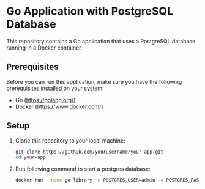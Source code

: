 # Go Application with PostgreSQL Database

This repository contains a Go application that uses a PostgreSQL database running in a Docker container.

## Prerequisites

Before you can run this application, make sure you have the following prerequisites installed on your system:

- Go (https://golang.org/)
- Docker (https://www.docker.com/)

## Setup

1. Clone this repository to your local machine:

   ```bash
   git clone https://github.com/yourusername/your-app.git
   cd your-app

2. Run following command to start a postgres database:

   ```bash
   docker run --name go-library -e POSTGRES_USER=admin -e POSTGRES_PASSWORD=password -e POSTGRES_DB=library-project -p 5432:5432 -d postgres

